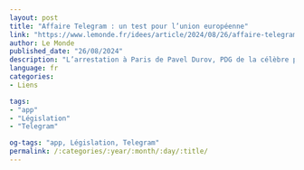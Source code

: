 ```yaml
---
layout: post
title: "Affaire Telegram : un test pour l’union européenne"
link: "https://www.lemonde.fr/idees/article/2024/08/26/affaire-telegram-un-test-pour-l-union-europeenne_6295384_3232.html"
author: Le Monde
published_date: "26/08/2024"
description: "L’arrestation à Paris de Pavel Durov, PDG de la célèbre plate-forme, relance le débat de l’adaptation de l’espace numérique à la logique européenne de régulation pour répondre aux exigences de la lutte contre la criminalité, la désinformation et le terrorisme."
language: fr
categories:
- Liens

tags:
- "app"
- "Législation"
- "Telegram"

og-tags: "app, Législation, Telegram"
permalink: /:categories/:year/:month/:day/:title/
---
```

